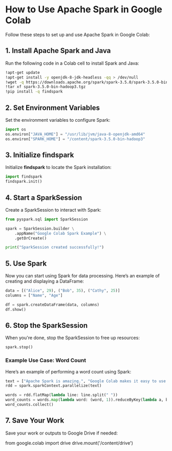 # How to Use Apache Spark in Google Colab

Follow these steps to set up and use Apache Spark in Google Colab:

## 1. Install Apache Spark and Java
Run the following code in a Colab cell to install Spark and Java:

```bash
!apt-get update
!apt-get install -y openjdk-8-jdk-headless -qq > /dev/null
!wget -q https://downloads.apache.org/spark/spark-3.5.0/spark-3.5.0-bin-hadoop3.tgz
!tar xf spark-3.5.0-bin-hadoop3.tgz
!pip install -q findspark

```

## 2. Set Environment Variables
Set the environment variables to configure Spark:

```python
import os
os.environ["JAVA_HOME"] = "/usr/lib/jvm/java-8-openjdk-amd64"
os.environ["SPARK_HOME"] = "/content/spark-3.5.0-bin-hadoop3"

```

## 3. Initialize findspark
Initialize **findspark** to locate the Spark installation:

```python
import findspark
findspark.init()

```

## 4. Start a SparkSession
Create a SparkSession to interact with Spark:

```python
from pyspark.sql import SparkSession

spark = SparkSession.builder \
    .appName("Google Colab Spark Example") \
    .getOrCreate()

print("SparkSession created successfully!")

```

## 5. Use Spark
Now you can start using Spark for data processing. Here’s an example of creating and displaying a DataFrame:

```python
data = [("Alice", 29), ("Bob", 35), ("Cathy", 25)]
columns = ["Name", "Age"]

df = spark.createDataFrame(data, columns)
df.show()

```

## 6. Stop the SparkSession
When you're done, stop the SparkSession to free up resources:

```python
spark.stop()

```

### Example Use Case: Word Count
Here’s an example of performing a word count using Spark:

```python
text = ["Apache Spark is amazing.", "Google Colab makes it easy to use Spark."]
rdd = spark.sparkContext.parallelize(text)

words = rdd.flatMap(lambda line: line.split(" "))
word_counts = words.map(lambda word: (word, 1)).reduceByKey(lambda a, b: a + b)
word_counts.collect()

```

## 7. Save Your Work
Save your work or outputs to Google Drive if needed:

from google.colab import drive
drive.mount('/content/drive')

```
